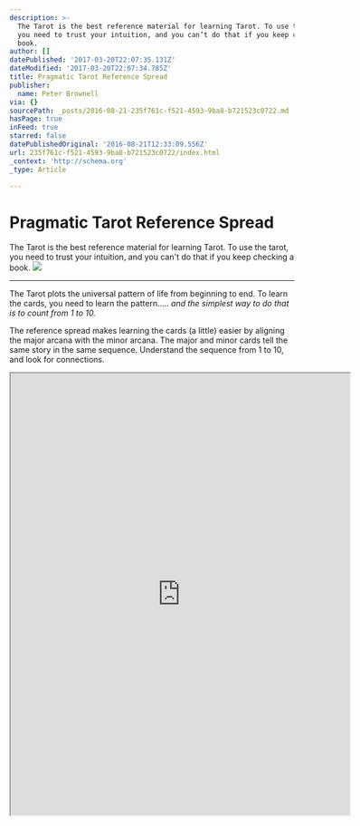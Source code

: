 ```yaml
---
description: >-
  The Tarot is the best reference material for learning Tarot. To use the tarot,
  you need to trust your intuition, and you can’t do that if you keep checking a
  book.
author: []
datePublished: '2017-03-20T22:07:35.131Z'
dateModified: '2017-03-20T22:07:34.785Z'
title: Pragmatic Tarot Reference Spread
publisher:
  name: Peter Brownell
via: {}
sourcePath: _posts/2016-08-21-235f761c-f521-4593-9ba8-b721523c0722.md
hasPage: true
inFeed: true
starred: false
datePublishedOriginal: '2016-08-21T12:33:09.556Z'
url: 235f761c-f521-4593-9ba8-b721523c0722/index.html
_context: 'http://schema.org'
_type: Article

---
```

# Pragmatic Tarot Reference Spread

The Tarot is the best reference material for learning Tarot. To use the tarot, you need to trust your intuition, and you can't do that if you keep checking a book.
![](https://the-grid-user-content.s3-us-west-2.amazonaws.com/7968a510-1a8b-499e-a41a-1c8b241c5d9a.png)

---

The Tarot plots the universal pattern of life from beginning to end. To learn the cards, you need to learn the pattern..... _and the simplest way to do that is to count from 1 to 10\._

The reference spread makes learning the cards (a little) easier by aligning the major arcana with the minor arcana. The major and minor cards tell the same story in the same sequence. Understand the sequence from 1 to 10, and look for connections.

<iframe src="https://drive.google.com/viewerng/viewer?url=https%3A//dl.dropboxusercontent.com/u/3457008/pragmatic-tarot-web/tarot_base10_reference_spread.pdf&amp;embedded=true" width="600" height="780" style=""></iframe>